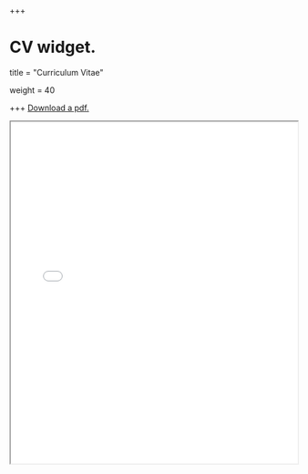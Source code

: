 +++
# CV widget.

title = "Curriculum Vitae"

weight = 40


+++
[Download a pdf.](/pdf/cv.pdf)

<iframe src="/pdf/cv.pdf" width="100%" height="600px"></iframe>
